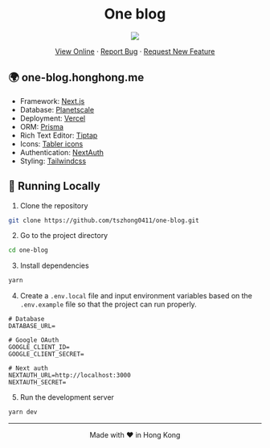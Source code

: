 <h1 align="center">
 One blog
</h1>

<p align="center">
  <img src="https://socialify.git.ci/tszhong0411/one-blog/image?forks=1&issues=1&logo=https://honghong.me/static/images/projects/one-blog/logo.png&name=1&owner=1&pattern=Solid&pulls=1&stargazers=1&theme=Dark">
</p>

<p align="center">
    <a href="https://one-blog.honghong.me">View Online</a>
    ·
    <a href="https://github.com/tszhong0411/one-blog/issues/new">Report Bug</a>
    ·
    <a href="https://github.com/tszhong0411/one-blog/issues/new">Request New Feature</a>
</p>

## 🌍 one-blog.honghong.me

- Framework: [Next.js](https://nextjs.org/)
- Database: [Planetscale](https://planetscale.com)
- Deployment: [Vercel](https://vercel.com)
- ORM: [Prisma](https://www.prisma.io)
- Rich Text Editor: [Tiptap](https://tiptap.dev)
- Icons: [Tabler icons](https://tabler-icons.io/)
- Authentication: [NextAuth](https://next-auth.js.org)
- Styling: [Tailwindcss](https://tailwindcss.com)

## 👋 Running Locally

1. Clone the repository

```sh
git clone https://github.com/tszhong0411/one-blog.git
```

2. Go to the project directory

```sh
cd one-blog
```

3. Install dependencies

```sh
yarn
```

4. Create a `.env.local` file and input environment variables based on the `.env.example` file so that the project can run properly.

```
# Database
DATABASE_URL=

# Google OAuth
GOOGLE_CLIENT_ID=
GOOGLE_CLIENT_SECRET=

# Next auth
NEXTAUTH_URL=http://localhost:3000
NEXTAUTH_SECRET=
```

5. Run the development server

```sh
yarn dev
```

<hr>
<p align="center">
Made with ❤️ in Hong Kong
</p>
